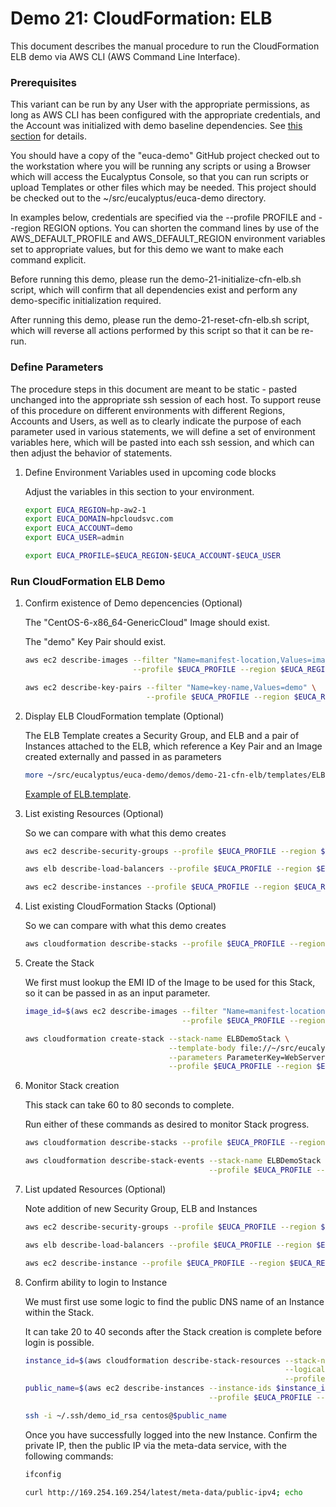 # Demo 21: CloudFormation: ELB

This document describes the manual procedure to run the CloudFormation ELB demo via AWS CLI
(AWS Command Line Interface).

### Prerequisites

This variant can be run by any User with the appropriate permissions, as long as AWS CLI
has been configured with the appropriate credentials, and the Account was initialized with
demo baseline dependencies. See [this section](../../demo-00-initialize/docs) for details.

You should have a copy of the "euca-demo" GitHub project checked out to the workstation
where you will be running any scripts or using a Browser which will access the Eucalyptus
Console, so that you can run scripts or upload Templates or other files which may be needed.
This project should be checked out to the ~/src/eucalyptus/euca-demo directory.

In examples below, credentials are specified via the --profile PROFILE and --region REGION
options. You can shorten the command lines by use of the AWS_DEFAULT_PROFILE and
AWS_DEFAULT_REGION environment variables set to appropriate values, but for this demo we
want to make each command explicit.

Before running this demo, please run the demo-21-initialize-cfn-elb.sh script, which
will confirm that all dependencies exist and perform any demo-specific initialization
required.

After running this demo, please run the demo-21-reset-cfn-elb.sh script, which will
reverse all actions performed by this script so that it can be re-run.

### Define Parameters

The procedure steps in this document are meant to be static - pasted unchanged into the appropriate
ssh session of each host. To support reuse of this procedure on different environments with
different Regions, Accounts and Users, as well as to clearly indicate the purpose of each
parameter used in various statements, we will define a set of environment variables here, which
will be pasted into each ssh session, and which can then adjust the behavior of statements.

1. Define Environment Variables used in upcoming code blocks

    Adjust the variables in this section to your environment.

    ```bash
    export EUCA_REGION=hp-aw2-1
    export EUCA_DOMAIN=hpcloudsvc.com
    export EUCA_ACCOUNT=demo
    export EUCA_USER=admin

    export EUCA_PROFILE=$EUCA_REGION-$EUCA_ACCOUNT-$EUCA_USER
    ```

### Run CloudFormation ELB Demo

1. Confirm existence of Demo depencencies (Optional)

    The "CentOS-6-x86_64-GenericCloud" Image should exist.

    The "demo" Key Pair should exist.

    ```bash
    aws ec2 describe-images --filter "Name=manifest-location,Values=images/CentOS-6-x86_64-GenericCloud.raw.manifest.xml" \
                            --profile $EUCA_PROFILE --region $EUCA_REGION --output text | cut -f1,3,4

    aws ec2 describe-key-pairs --filter "Name=key-name,Values=demo" \
                               --profile $EUCA_PROFILE --region $EUCA_REGION --output text
    ```

2. Display ELB CloudFormation template (Optional)

    The ELB Template creates a Security Group, and ELB and a pair of Instances attached to the ELB, which reference
    a Key Pair and an Image created externally and passed in as parameters

    ```bash
    more ~/src/eucalyptus/euca-demo/demos/demo-21-cfn-elb/templates/ELB.template
    ```

    [Example of ELB.template](../templates/ELB.template).

3. List existing Resources (Optional)

    So we can compare with what this demo creates

    ```bash
    aws ec2 describe-security-groups --profile $EUCA_PROFILE --region $EUCA_REGION --output text

    aws elb describe-load-balancers --profile $EUCA_PROFILE --region $EUCA_REGION --output text

    aws ec2 describe-instances --profile $EUCA_PROFILE --region $EUCA_REGION --output text
    ```

4. List existing CloudFormation Stacks (Optional)

    So we can compare with what this demo creates

    ```bash
    aws cloudformation describe-stacks --profile $EUCA_PROFILE --region $EUCA_REGION --output text
    ```

5. Create the Stack

    We first must lookup the EMI ID of the Image to be used for this Stack, so it can be passed in
    as an input parameter.

    ```bash
    image_id=$(aws ec2 describe-images --filter "Name=manifest-location,Values=images/CentOS-6-x86_64-GenericCloud.raw.manifest.xml" \
                                       --profile $EUCA_PROFILE --region $EUCA_REGION --output text | cut -f3)

    aws cloudformation create-stack --stack-name ELBDemoStack \
                                    --template-body file://~/src/eucalyptus/euca-demo/demos/demo-21-cfn-elb/templates/ELB.template \
                                    --parameters ParameterKey=WebServerImageId,ParameterValue=$image_id \
                                    --profile $EUCA_PROFILE --region $EUCA_REGION --output text
    ```

6. Monitor Stack creation

    This stack can take 60 to 80 seconds to complete.

    Run either of these commands as desired to monitor Stack progress.

    ```bash
    aws cloudformation describe-stacks --profile $EUCA_PROFILE --region $EUCA_REGION --output text

    aws cloudformation describe-stack-events --stack-name ELBDemoStack --max-items 5 \
                                             --profile $EUCA_PROFILE --region $EUCA_REGION --output text
    ```

7. List updated Resources (Optional)

    Note addition of new Security Group, ELB and Instances

    ```bash
    aws ec2 describe-security-groups --profile $EUCA_PROFILE --region $EUCA_REGION --output text

    aws elb describe-load-balancers --profile $EUCA_PROFILE --region $EUCA_REGION --output text

    aws ec2 describe-instance --profile $EUCA_PROFILE --region $EUCA_REGION --output text
    ```

8. Confirm ability to login to Instance

    We must first use some logic to find the public DNS name of an Instance within the Stack.

    It can take 20 to 40 seconds after the Stack creation is complete before login is possible.

    ```bash
    instance_id=$(aws cloudformation describe-stack-resources --stack-name ELBDemoStack \
                                                              --logical-resource-id WebServerInstance1 \
                                                              --profile $EUCA_PROFILE --region $EUCA_REGION --output text | cut -f4)
    public_name=$(aws ec2 describe-instances --instance-ids $instance_id \
                                             --profile $EUCA_PROFILE --region $EUCA_REGION --output text | grep "^INSTANCES" | cut -f11)

    ssh -i ~/.ssh/demo_id_rsa centos@$public_name
    ```

    Once you have successfully logged into the new Instance. Confirm the private IP, then
    the public IP via the meta-data service, with the following commands:

    ```bash
    ifconfig

    curl http://169.254.169.254/latest/meta-data/public-ipv4; echo
    ```

